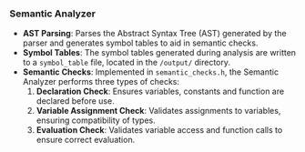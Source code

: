 ### Semantic Analyzer

- **AST Parsing**: Parses the Abstract Syntax Tree (AST) generated by the parser and generates symbol tables to aid in semantic checks.
- **Symbol Tables**: The symbol tables generated during analysis are written to a `symbol_table` file, located in the `/output/` directory.
- **Semantic Checks**: Implemented in `semantic_checks.h`, the Semantic Analyzer performs three types of checks:
    1. **Declaration Check**: Ensures variables, constants and function are declared before use.
    2. **Variable Assignment Check**: Validates assignments to variables, ensuring compatibility of types.
    3. **Evaluation Check**: Validates variable access and function calls to ensure correct evaluation.
